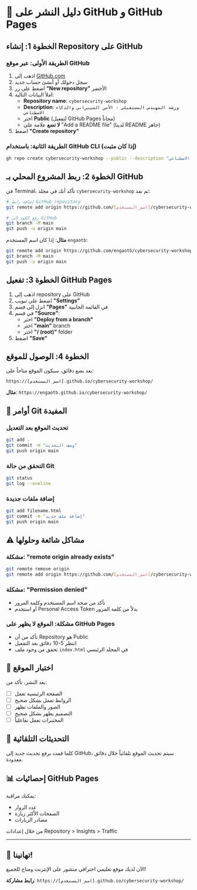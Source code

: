 # 🚀 دليل النشر على GitHub و GitHub Pages

## الخطوة 1: إنشاء Repository على GitHub

### الطريقة الأولى: عبر موقع GitHub
1. اذهب إلى [GitHub.com](https://github.com)
2. سجل دخولك أو أنشئ حساب جديد
3. اضغط على زر **"New repository"** الأخضر
4. املأ البيانات التالية:
   - **Repository name**: `cybersecurity-workshop`
   - **Description**: `ورشة المهندس المستقبلي - الأمن السيبراني والذكاء الاصطناعي`
   - اختر **Public** (لتفعيل GitHub Pages مجاناً)
   - **لا تضع** علامة على "Add a README file" (لدينا README جاهز)
5. اضغط **"Create repository"**

### الطريقة الثانية: باستخدام GitHub CLI (إذا كان مثبت)
```bash
gh repo create cybersecurity-workshop --public --description "ورشة المهندس المستقبلي - الأمن السيبراني والذكاء الاصطناعي"
```

## الخطوة 2: ربط المشروع المحلي بـ GitHub

في Terminal، تأكد أنك في مجلد `cybersecurity-workshop` ثم نفذ:

```bash
# إضافة رابط GitHub repository
git remote add origin https://github.com/[اسم_المستخدم]/cybersecurity-workshop.git

# رفع الكود إلى GitHub
git branch -M main
git push -u origin main
```

**مثال**: إذا كان اسم المستخدم `engaotb`:
```bash
git remote add origin https://github.com/engaotb/cybersecurity-workshop.git
git branch -M main
git push -u origin main
```

## الخطوة 3: تفعيل GitHub Pages

1. اذهب إلى repository على GitHub
2. اضغط على تبويب **"Settings"**
3. انزل إلى قسم **"Pages"** في القائمة الجانبية
4. في قسم **"Source"**:
   - اختر **"Deploy from a branch"**
   - اختر **"main"** branch
   - اختر **"/ (root)"** folder
5. اضغط **"Save"**

## الخطوة 4: الوصول للموقع

بعد بضع دقائق، سيكون الموقع متاحاً على:
```
https://[اسم_المستخدم].github.io/cybersecurity-workshop/
```

**مثال**: `https://engaotb.github.io/cybersecurity-workshop/`

## 🔧 أوامر Git المفيدة

### تحديث الموقع بعد التعديل
```bash
git add .
git commit -m "وصف التحديث"
git push origin main
```

### التحقق من حالة Git
```bash
git status
git log --oneline
```

### إضافة ملفات جديدة
```bash
git add filename.html
git commit -m "إضافة ملف جديد"
git push origin main
```

## ⚠️ مشاكل شائعة وحلولها

### مشكلة: "remote origin already exists"
```bash
git remote remove origin
git remote add origin https://github.com/[اسم_المستخدم]/cybersecurity-workshop.git
```

### مشكلة: "Permission denied"
- تأكد من صحة اسم المستخدم وكلمة المرور
- أو استخدم Personal Access Token بدلاً من كلمة المرور

### مشكلة: الموقع لا يظهر على GitHub Pages
- تأكد من أن Repository هو Public
- انتظر 5-10 دقائق بعد التفعيل
- تحقق من وجود ملف `index.html` في المجلد الرئيسي

## 📱 اختبار الموقع

بعد النشر، تأكد من:
- [ ] الصفحة الرئيسية تعمل
- [ ] الروابط تعمل بشكل صحيح
- [ ] الصور والملفات تظهر
- [ ] التصميم يظهر بشكل صحيح
- [ ] المختبرات تعمل تفاعلياً

## 🔄 التحديثات التلقائية

كلما قمت برفع تحديث جديد إلى GitHub، سيتم تحديث الموقع تلقائياً خلال دقائق معدودة.

## 📊 إحصائيات GitHub Pages

يمكنك مراقبة:
- عدد الزوار
- الصفحات الأكثر زيارة
- مصادر الزيارات

من خلال إعدادات Repository > Insights > Traffic

---

## 🎉 تهانينا!

الآن لديك موقع تعليمي احترافي منشور على الإنترنت ومتاح للجميع!

**رابط مشاركة**: `https://[اسم_المستخدم].github.io/cybersecurity-workshop/` 